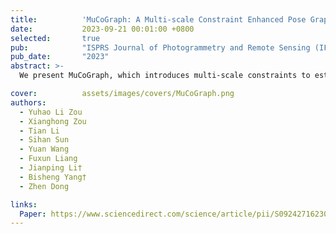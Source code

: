 ```yaml
---
title:          'MuCoGraph: A Multi-scale Constraint Enhanced Pose Graph Framework for MLS Point Cloud Inconsistency Correction'
date:           2023-09-21 00:01:00 +0800
selected:       true
pub:            "ISPRS Journal of Photogrammetry and Remote Sensing (IF: 12.7)"
pub_date:       "2023"
abstract: >-
  We present MuCoGraph, which introduces multi-scale constraints to establish the correct correspondences for revisited areas, and formulates an enhanced pose graph for position inconsistency correction. The proposed method was used to correct the MLS point cloud position inconsistency in three datasets. The average three-dimensional distance of the checkpoints was reduced from 0.362 m, 0.108 m, and 1.027 m to 0.057 m, 0.033 m, and 0.051 m for datasets I, II, and III respectively. In addition, the root-mean-square error of all three datasets was less than 0.04 m after correction. The experiments confirmed that the proposed method can automatically locate and correct the position inconsistency of MLS point clouds, showing good robustness and effectiveness.

cover:          assets/images/covers/MuCoGraph.png
authors:
  - Yuhao Li Zou
  - Xianghong Zou
  - Tian Li
  - Sihan Sun
  - Yuan Wang
  - Fuxun Liang
  - Jianping Li†
  - Bisheng Yang†
  - Zhen Dong

links:
  Paper: https://www.sciencedirect.com/science/article/pii/S0924271623002599
---
```

